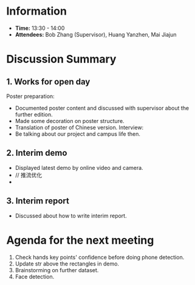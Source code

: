 # Information
- **Time:** 13:30 - 14:00
- **Attendees:** Bob Zhang (Supervisor), Huang Yanzhen, Mai Jiajun

# Discussion Summary

## 1.  Works  for open day
Poster preparation:
- Documented poster content and discussed with supervisor about the further edition. 
- Made some decoration  on poster structure.
- Translation of poster of Chinese version.
Interview:
- Be talking about our project and campus life then.

## 2.  Interim demo
- Displayed latest demo by online video and camera.
- // 推流优化
- 

## 3. Interim report
- Discussed about how to write interim report.

# Agenda for the next meeting
1. Check hands key points' confidence before doing phone detection.
2. Update str above the rectangles in demo.
3. Brainstorming on further dataset.
4. Face detection.